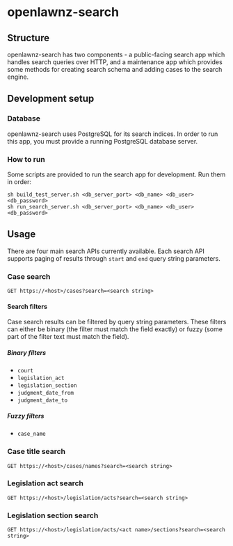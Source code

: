 # openlawnz-search
## Structure
openlawnz-search has two components - a public-facing search app which handles search queries over HTTP, and a maintenance app which provides some methods for creating search schema and adding cases to the search engine.

## Development setup
### Database
openlawnz-search uses PostgreSQL for its search indices. In order to run this app, you must provide a running PostgreSQL database server.

### How to run
Some scripts are provided to run the search app for development. Run them in order:
```
sh build_test_server.sh <db_server_port> <db_name> <db_user> <db_password>
sh run_search_server.sh <db_server_port> <db_name> <db_user> <db_password>
```

## Usage
There are four main search APIs currently available.
Each search API supports paging of results through ```start``` and ```end``` query string parameters.

### Case search
```
GET https://<host>/cases?search=<search string>
```
#### Search filters
Case search results can be filtered by query string parameters. These filters can either be binary (the filter must match the field exactly) or fuzzy (some part of the filter text must match the field).
##### Binary filters
* ```court```
* ```legislation_act```
* ```legislation_section```
* ```judgment_date_from```
* ```judgment_date_to```
##### Fuzzy filters
* ```case_name```

### Case title search
```
GET https://<host>/cases/names?search=<search string>
```

### Legislation act search
```
GET https://<host>/legislation/acts?search=<search string>
```

### Legislation section search
```
GET https://<host>/legislation/acts/<act name>/sections?search=<search string>
```
